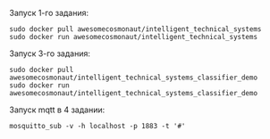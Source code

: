 Запуск 1-го задания: 

```
sudo docker pull awesomecosmonaut/intelligent_technical_systems
sudo docker run awesomecosmonaut/intelligent_technical_systems
```

Запуск 3-го задания: 

```
sudo docker pull awesomecosmonaut/intelligent_technical_systems_classifier_demo
sudo docker run awesomecosmonaut/intelligent_technical_systems_classifier_demo
```

Запуск mqtt в 4 задании:

```
mosquitto_sub -v -h localhost -p 1883 -t '#'
```
